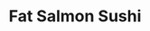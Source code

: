 ---
layout: place
title: "Fat Salmon Sushi"
permalink: /pennsylvania/philadelphia/fat-salmon-sushi.html
stateAbbr: PA
stateName: Pennsylvania
cityName: Philadelphia
seo:
  name: "Fat Salmon Sushi"
  type: Restaurant
  links: http://www.fatsalmonsushi.com/
description: "Fat Salmon Sushi serves delicious sushi in Philadelphia, Pennsylvania. Try fresh Japanese dishes for a great dining experience. "
place_id: ChIJRbkRtILIxokRnKrVYpaCpiI
photos:
  - name: >-
      places/ChIJRbkRtILIxokRnKrVYpaCpiI/photos/AeeoHcLP-07LgWW6he8oC4KN1BuFtgatmthOnmqfh2KIuiZ2TLa5XD_qkXqgo6WzU1IjSzrEG32a17SBFTGSOgmVbNlMNM9VJjeqtMI5Yejhay4XpNyO2gxVTlzp8IbOJPRY4FdQPCph6Maqia-zcbvXWf6GUhsjj_t63GtxaHw8phwczPrvm6L5Hmv6lQdlHKib0F4aeoaoYsTU6pFcNllBCOT1l9mewTbhOCySV5AW-FUqm29MuIt3nl6qpgvdvFE2a6CEqb6iRtEkVJN6_7PahAZkpnpmp1jw_zNl-vBDWNz_wg
    widthPx: 1440
    heightPx: 810
    authorAttributions:
      - displayName: Fat Salmon Sushi
        uri: https://maps.google.com/maps/contrib/112356353862851658988
        photoUri: >-
          https://lh3.googleusercontent.com/a-/ALV-UjVTMPyJCPB1O6eWH2hEnfc6DFzENOmf1Nfz-99XWUmXH_QJAqg=s100-p-k-no-mo
    flagContentUri: >-
      https://www.google.com/local/imagery/report/?cb_client=maps_api_places.places_api&image_key=!1e10!2sAF1QipM0yqVfAycFh2gUSyYQGRVawI27R6TJtx6ukadn&hl=en-US
    googleMapsUri: >-
      https://www.google.com/maps/place//data=!3m4!1e2!3m2!1sAF1QipM0yqVfAycFh2gUSyYQGRVawI27R6TJtx6ukadn!2e10!4m2!3m1!1s0x89c6c882b411b945:0x22a6829662d5aa9c
  - name: >-
      places/ChIJRbkRtILIxokRnKrVYpaCpiI/photos/AeeoHcIk_7Xscmr2TxMn-QGsbf6qHnPTpzspkm2IJ90Yzlv9EQPjXuV3EC034368_AnvTyycrHP2KM-Pvk8ciZIOMLexx_baVfIdtoHwz_1J4V9u68H1COl9oLs0Q4Ax9b0ThLAHzjQZcbYxlBA8pfONdRRx7EqOxotVo8qIQiPWEBgaFRm_GKwkgcp1FagZGP6ZOhw2lsnVacQRZyqsLM8ZGV7EY41jCp_AVNZF21s65faCazPMKCdYF-3HP9Je-zaqxPMX1L78S-kWR0pW16JVeq73mFMwwAbLCRvOp7MnZTia3A
    widthPx: 1494
    heightPx: 990
    authorAttributions:
      - displayName: Fat Salmon Sushi
        uri: https://maps.google.com/maps/contrib/112356353862851658988
        photoUri: >-
          https://lh3.googleusercontent.com/a-/ALV-UjVTMPyJCPB1O6eWH2hEnfc6DFzENOmf1Nfz-99XWUmXH_QJAqg=s100-p-k-no-mo
    flagContentUri: >-
      https://www.google.com/local/imagery/report/?cb_client=maps_api_places.places_api&image_key=!1e10!2sAF1QipODhk_6lTyLRnlpgGTt0Fc2cwheU2ybHsCRRdU3&hl=en-US
    googleMapsUri: >-
      https://www.google.com/maps/place//data=!3m4!1e2!3m2!1sAF1QipODhk_6lTyLRnlpgGTt0Fc2cwheU2ybHsCRRdU3!2e10!4m2!3m1!1s0x89c6c882b411b945:0x22a6829662d5aa9c
  - name: >-
      places/ChIJRbkRtILIxokRnKrVYpaCpiI/photos/AeeoHcJFxaQCvqc5Rx-oGPtf8t_I9-24hqoslrv3JYhnj8OJv2507YafSLTZIx9JkSSUw0e-3khkOEHShbXNFg57kyNXkQaoPeOzfHL-C0wgrWtQ53m9V1Ppcuz4KlHWrvdVjgQwJDOc9ZKfsK_wX_h2Hi4MywyLqcVWCay_G2GIXeU0zwQCyF9VqH5ei1VlUeUQTSo3PbmxgquIRM31OmQy6laHypndRvgMXJcedY13B_U3JBGLWCV9k3ygXGLFji2hjt2LHk4sloeVeNqe7Kl83lHntasSV389dyAJ9QRZIaENdqgX-_A0F3r6JR40TlXYGhtt_Lici96PIDyh2DodRa7PoSuWvVQXhNrE55uF5cv1XcqipJMR51H-9u_cyecBWSx1ZT0gTNmgGkB7b_BZqoe9vbeuSpyGKZ-7hiGBKRPOD-hS
    widthPx: 4032
    heightPx: 3024
    authorAttributions:
      - displayName: Amber Dulski
        uri: https://maps.google.com/maps/contrib/114118680192754780404
        photoUri: >-
          https://lh3.googleusercontent.com/a/ACg8ocJj4cAYzD38hHvtSBCpquMyzCB3DcCtS_XXtCF0-DGgLcJgEw=s100-p-k-no-mo
    flagContentUri: >-
      https://www.google.com/local/imagery/report/?cb_client=maps_api_places.places_api&image_key=!1e10!2sCIHM0ogKEICAgICj2tzK3AE&hl=en-US
    googleMapsUri: >-
      https://www.google.com/maps/place//data=!3m4!1e2!3m2!1sCIHM0ogKEICAgICj2tzK3AE!2e10!4m2!3m1!1s0x89c6c882b411b945:0x22a6829662d5aa9c
  - name: >-
      places/ChIJRbkRtILIxokRnKrVYpaCpiI/photos/AeeoHcJ9we4jTsc1C3wK0yyGl5B56U5avVqJG3DrwA34iiSQgdW4GNGQ-YjNZaZEi3zR69FckztDDh-aB-5iiHMVEAYzur6Lfg0zYQy9i94d6h1XYVi7Will5rXnuoToph454UpAM9H7N6WmzifB33oZLIvGLsSXFWRvV53OnIQ7kkAqRFqRKmZyfsQZGKqtgHatdFOJTtKVDWJ5xtqByZIL32qv7wNP3_YwkGUZX6f2qfpHPXwZyWOR32IWiW0E1kTGcFktbpOWc2-iQtb0cqR55yylpZMXpoPGddu9HW8aTBP7XJXYOfhqshQonbJgnr0LuhDSU65Op6Z_Oo4x_CpoTdcBnRrjbazFMUTtRH2IqFHZHrhKFsSORI6_RlYPwGc__lBOsFKfyK09m6lwvmtzRBy7kJhqtdvcq7hx23U22SEa8fs
    widthPx: 2648
    heightPx: 2510
    authorAttributions:
      - displayName: Uyen Vu
        uri: https://maps.google.com/maps/contrib/117896106595781476204
        photoUri: >-
          https://lh3.googleusercontent.com/a-/ALV-UjUQtK64bGmqMIDl-sAIfPsu0ElV-V4SjhEC5mjCTt78wYv5hIpU6A=s100-p-k-no-mo
    flagContentUri: >-
      https://www.google.com/local/imagery/report/?cb_client=maps_api_places.places_api&image_key=!1e10!2sCIHM0ogKEICAgIDHjtClvAE&hl=en-US
    googleMapsUri: >-
      https://www.google.com/maps/place//data=!3m4!1e2!3m2!1sCIHM0ogKEICAgIDHjtClvAE!2e10!4m2!3m1!1s0x89c6c882b411b945:0x22a6829662d5aa9c
  - name: >-
      places/ChIJRbkRtILIxokRnKrVYpaCpiI/photos/AeeoHcL3sD-8Q-znE7sRplxlnaACSYkNStJ6Na0Cuty_GpEY6J2TTkueCiqsYE3S5cNhTrPtqdjxCaviCVtP8mxW6peo4Ttunnt1bqY0c-Gx9IbIoTUANP52u7qwKzZWW5NpjoC8oUQm5jmRarNbz1HrspYTJFmxgY1dQjj5kEWBAcbLtx1PaYBx98Rh1Ze9nquUSRJFcuLVBkzj3B7bU1kyr9rSBWVl84O2KI0YZtJ4z-PdkOk9hgvoW4si6lUubIB5PVFRRnVBPsscwu7Pa8bPIaHTPibwPIAQLh9Wi57-paVYcg
    widthPx: 4032
    heightPx: 3024
    authorAttributions:
      - displayName: Fat Salmon Sushi
        uri: https://maps.google.com/maps/contrib/112356353862851658988
        photoUri: >-
          https://lh3.googleusercontent.com/a-/ALV-UjVTMPyJCPB1O6eWH2hEnfc6DFzENOmf1Nfz-99XWUmXH_QJAqg=s100-p-k-no-mo
    flagContentUri: >-
      https://www.google.com/local/imagery/report/?cb_client=maps_api_places.places_api&image_key=!1e10!2sAF1QipNJEw5NcwBrpC7m3v3poy5kFIckecedUDB1BxAB&hl=en-US
    googleMapsUri: >-
      https://www.google.com/maps/place//data=!3m4!1e2!3m2!1sAF1QipNJEw5NcwBrpC7m3v3poy5kFIckecedUDB1BxAB!2e10!4m2!3m1!1s0x89c6c882b411b945:0x22a6829662d5aa9c
  - name: >-
      places/ChIJRbkRtILIxokRnKrVYpaCpiI/photos/AeeoHcKT5yqsUB_Y0RiQ-l8Zo0f3uvbsjeHoACO3o4vRYQrm3gROTjg4rMvdzNVEAU1yWJ70SnrIya44itfZn0DNmPZCKHcLlLDzELupDWHSJaRMVrWkPnQtBdzBnC4ERHjkQtxEf68KpIMdVVfuVZp3kNe5lmMCQJ4lY0za19tpE3TfOqw6RWahr34CzzGBRW1PBga8fkD4AvTsNzrg4aKikK_NMXVQW-qr2rXJtgHGS2r6x3zdsRPRD3xFrrmtKrbIb3DDJLohgksFPuqP2zelY47xesjW07YZx4l7xyghuJ_BcNqb69i02iiPmhnAwsrgkgQybe_CjYEunitxTT3xKoWlEop9yWKzSt5kAIc7KYPpM0_t_fpvNECPtJnAmkTX4qA8v7cw4t4Hp9hAsDrKYewY7vd-KRmr8f85FyKXLTv73Bq8
    widthPx: 3072
    heightPx: 4080
    authorAttributions:
      - displayName: Saru Markose
        uri: https://maps.google.com/maps/contrib/108004623399935150177
        photoUri: >-
          https://lh3.googleusercontent.com/a-/ALV-UjXxsZP1U6dCu7r_KuM2g1c8Am774Lp-SEYTEOIkAG8CVDCKnzST=s100-p-k-no-mo
    flagContentUri: >-
      https://www.google.com/local/imagery/report/?cb_client=maps_api_places.places_api&image_key=!1e10!2sCIHM0ogKEICAgIDxteuMqgE&hl=en-US
    googleMapsUri: >-
      https://www.google.com/maps/place//data=!3m4!1e2!3m2!1sCIHM0ogKEICAgIDxteuMqgE!2e10!4m2!3m1!1s0x89c6c882b411b945:0x22a6829662d5aa9c
  - name: >-
      places/ChIJRbkRtILIxokRnKrVYpaCpiI/photos/AeeoHcJIdWA8hrqhaOZtEz3q1Sm1uHFjWbA5NgLbLRMvnc3g4wlV-MeYAwgSWdMpy_h8iL0UYKsP6fS6-XfsLgXAor4TQcQrqnWvvdlV_lPg3oaZYwhsUajU4L2VUugGwQEcTc0h38vdTyQlT6ri7lJ-OHsdab8CSZyyLqOW6A7L-k5i9TVc2piWWo6AXV0-uWViwSK_1mrZRErS1o1_058ZIZhfxecie7tE3AemEsu3AniRxjN2ARVPC8_4D6TV0NEm-nzjfCsvh_s8gKfVUrO5H4mX2YVEvaDJg0hl523RXMoiaLPEp2iqx58QDjl4IdJuTNiuvLjMGE2jLOh_43yRyEnRt8DAltzH5npHBuZjr_xZqYCJvzlRuQG_ZNffcfj_77Zm85RAEA96prlh1AKqw9PWdnUNL58ReTU4_c46DZ09NejX
    widthPx: 3024
    heightPx: 4032
    authorAttributions:
      - displayName: Ariana Lucidonio
        uri: https://maps.google.com/maps/contrib/116461587545063427400
        photoUri: >-
          https://lh3.googleusercontent.com/a-/ALV-UjUZCEU32KFEYdU_r3k6_-w-F1ZPP8xLPQnXnZ_dmIU9TLNPyREg=s100-p-k-no-mo
    flagContentUri: >-
      https://www.google.com/local/imagery/report/?cb_client=maps_api_places.places_api&image_key=!1e10!2sCIHM0ogKEICAgID94fzjwwE&hl=en-US
    googleMapsUri: >-
      https://www.google.com/maps/place//data=!3m4!1e2!3m2!1sCIHM0ogKEICAgID94fzjwwE!2e10!4m2!3m1!1s0x89c6c882b411b945:0x22a6829662d5aa9c
  - name: >-
      places/ChIJRbkRtILIxokRnKrVYpaCpiI/photos/AeeoHcJKDlVcCKZq1lm-vejhTtway0QFlUqJ0UZoDprHW72al2XU6q-rrsM8d4wCmNXUIvfhcGbwRN4wUsPudWIEEYAxOOuugyWNTSIrZkcSSwKQdgLAMXTjRxR2NUrSH5do5Qfaj9IWdHneE77OvO77xJw8jk4uV_nR5P0jmWhnchBgjdIFsIR0GJTFm0B-SDn3OSCLTDBysKwxvl6UVjRypRzQWw3VfBxOMBXyJXx49r72FUR6FDO3YlhgCLIoDjaFh8_fE1tpdCxeM3kuaKSu-UOGcWVmVqXTtENNpTTpoh4ckw
    widthPx: 3812
    heightPx: 3300
    authorAttributions:
      - displayName: Fat Salmon Sushi
        uri: https://maps.google.com/maps/contrib/112356353862851658988
        photoUri: >-
          https://lh3.googleusercontent.com/a-/ALV-UjVTMPyJCPB1O6eWH2hEnfc6DFzENOmf1Nfz-99XWUmXH_QJAqg=s100-p-k-no-mo
    flagContentUri: >-
      https://www.google.com/local/imagery/report/?cb_client=maps_api_places.places_api&image_key=!1e10!2sAF1QipMnjuiwgaNnPm7GImf055TshHwgMCZhwgROITPW&hl=en-US
    googleMapsUri: >-
      https://www.google.com/maps/place//data=!3m4!1e2!3m2!1sAF1QipMnjuiwgaNnPm7GImf055TshHwgMCZhwgROITPW!2e10!4m2!3m1!1s0x89c6c882b411b945:0x22a6829662d5aa9c
  - name: >-
      places/ChIJRbkRtILIxokRnKrVYpaCpiI/photos/AeeoHcLH779gg_ESJv0G_LAZImk3reYTTAZAzuB2x0ANn-y1V3VcaOMwsKI1RWc730KK7gDvFcSus95rD3A0DlKcCRdULUJd6LaBrVHFCUHl16yVCa7w8_eu8yV0XzAxwxxWXXFWSli4wJR0ufcGy5AWCLV8IIzWSXU4TrL5AH-dZXoOD1Y_wcld_2n_AgYIXfOKihGtvw_dNM8HgVF3skKyl6LXIIJPc9tG0UYa54h4fQOCComHsl5ufJ8n0ULnaePrLOXl6IFkzdktc-KaiX9UNd7NJ99Oj-PDu2zS_CCy8PZMnA
    widthPx: 4032
    heightPx: 3024
    authorAttributions:
      - displayName: Fat Salmon Sushi
        uri: https://maps.google.com/maps/contrib/112356353862851658988
        photoUri: >-
          https://lh3.googleusercontent.com/a-/ALV-UjVTMPyJCPB1O6eWH2hEnfc6DFzENOmf1Nfz-99XWUmXH_QJAqg=s100-p-k-no-mo
    flagContentUri: >-
      https://www.google.com/local/imagery/report/?cb_client=maps_api_places.places_api&image_key=!1e10!2sAF1QipOgnjVzTHMNxlR1LFI9SwNZGL6NxuSyPW508Vu-&hl=en-US
    googleMapsUri: >-
      https://www.google.com/maps/place//data=!3m4!1e2!3m2!1sAF1QipOgnjVzTHMNxlR1LFI9SwNZGL6NxuSyPW508Vu-!2e10!4m2!3m1!1s0x89c6c882b411b945:0x22a6829662d5aa9c
  - name: >-
      places/ChIJRbkRtILIxokRnKrVYpaCpiI/photos/AeeoHcLIeA_1LukudRRjpTYUwp3si14ZLcNQ_ZoF6IHCLROwl6XvH9yLx-uFvA8Wq_xoNVai5aoSbfSwUFPpIQNKIN2swzNPX_M9_QD4R3WlMkSoSy1vOWDcQ2_PWj15BLA03sUYy5oQPalqmC3H0dyZSAPwh8ZNTy6Q8g3zd35z6ZtMVCkpF4_cabPhXvaVV_XoLCPT4DqMV7EE0BGxXEzOmYCm4cOS0HX28Y1SBhHemRt4t9BVN8hktmNwVfV8Dwmbvo8O3OnPESCzAi3v_VJV5Fu9xQvj1vL6ClAfGQtzRYCHiB273GItckH1mfTwMx6ENFbtYWTiA41ZJLeXV6H5OESClvLaxrSpYWn6tGzpD4Mu2-9FLT7gyD54CVXVIEyHsICYXcTIxNNf1GJXQSgGx3QUpkYfZqEcuRtCsSB9_gig6iE
    widthPx: 4608
    heightPx: 3456
    authorAttributions:
      - displayName: Aaron Daniels
        uri: https://maps.google.com/maps/contrib/105464885127429615466
        photoUri: >-
          https://lh3.googleusercontent.com/a-/ALV-UjUbJ4UfkuiscDPY2_dlIzD62ckz58ZZfmsvvemVOPtLAwkrfDxEZw=s100-p-k-no-mo
    flagContentUri: >-
      https://www.google.com/local/imagery/report/?cb_client=maps_api_places.places_api&image_key=!1e10!2sCIHM0ogKEICAgIDq1s_UtwE&hl=en-US
    googleMapsUri: >-
      https://www.google.com/maps/place//data=!3m4!1e2!3m2!1sCIHM0ogKEICAgIDq1s_UtwE!2e10!4m2!3m1!1s0x89c6c882b411b945:0x22a6829662d5aa9c
address: 719 Walnut St, Philadelphia, PA 19106, USA
street: 719 Walnut St
city: Philadelphia
state: PA
zip: '19106'
country: USA
neighborhood: Center City East
latitude: '39.948179'
longitude: '-75.153399'
accessibility_options:
  wheelchairAccessibleParking: false
  wheelchairAccessibleEntrance: true
  wheelchairAccessibleSeating: true
business_status: OPERATIONAL
name: Fat Salmon Sushi
google_maps_links:
  directionsUri: >-
    https://www.google.com/maps/dir//''/data=!4m7!4m6!1m1!4e2!1m2!1m1!1s0x89c6c882b411b945:0x22a6829662d5aa9c!3e0
  placeUri: https://maps.google.com/?cid=2496826625838394012
  writeAReviewUri: >-
    https://www.google.com/maps/place//data=!4m3!3m2!1s0x89c6c882b411b945:0x22a6829662d5aa9c!12e1
  reviewsUri: >-
    https://www.google.com/maps/place//data=!4m4!3m3!1s0x89c6c882b411b945:0x22a6829662d5aa9c!9m1!1b1
  photosUri: >-
    https://www.google.com/maps/place//data=!4m3!3m2!1s0x89c6c882b411b945:0x22a6829662d5aa9c!10e5
primary_type: Sushi Restaurant
opening_hours:
  regular: null
  current: null
secondary_opening_hours:
  regular:
    weekdayDescriptions: null
    type: null
  current:
    weekdayDescriptions: null
    type: null
phone: (215) 928-8881
price_level: PRICE_LEVEL_MODERATE
price_range: null
rating: '4.4'
rating_count: 604
website: http://www.fatsalmonsushi.com/
reviews: null
parking_options: null
payment_options: null
allow_dogs: null
curbside_pickup: null
delivery: null
dine_in: null
good_for_children: null
good_for_groups: null
good_for_sports: null
live_music: null
menu_for_children: null
outdoor_seating: null
reservable: null
restroom: null
serves_beer: null
serves_breakfast: null
serves_brunch: null
serves_cocktails: null
serves_coffee: null
serves_dinner: null
serves_dessert: null
serves_lunch: null
serves_vegetarian_food: null
serves_wine: null
takeout: null
summary: null

---